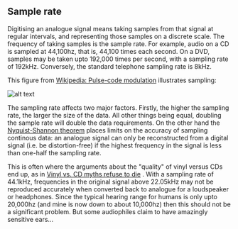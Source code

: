 
## Sample rate


Digitising an analogue signal means taking samples from that signal
at regular intervals, and representing those samples on a discrete
scale. The frequency of taking samples is the sample rate.
For example, audio on a CD is sampled at 44,100hz, that is,
44,100 times each second. On a DVD, samples may be taken
upto 192,000 times per second, with a sampling rate of
192kHz. Conversely, the standard telephone sampling rate
is 8kHz.


This figure from [Wikipedia: Pulse-code modulation](http://en.wikipedia.org/wiki/Pulse-code_modulation) illustrates sampling:


![alt text](http://upload.wikimedia.org/wikipedia/commons/thumb/b/bf/Pcm.svg/250px-Pcm.svg.png)


The sampling rate affects two major factors. Firstly, the
higher the sampling rate, the larger the size of the data.
All other things being equal, doubling the sample rate
will double the data requirements.
On the other hand the [Nyquist-Shannon theorem](http://en.wikipedia.org/wiki/Nyquist_theorem) places limits on the accuracy of sampling continous data:
an analogue signal can only be reconstructed from a digital
signal (i.e. be distortion-free) if the highest frequency
in the signal is less than one-half the sampling rate.


This is often where the arguments about the "quality" of
vinyl versus CDs end up, as in [Vinyl vs. CD myths refuse to die](http://www.eetimes.com/electronics-blogs/audio-designline-blog/4033509/Vinyl-vs-CD-myths-refuse-to-die) .
With a sampling rate of 44.1kHz, frequencies in the original
signal above 22.05kHz may not be reproduced accurately when
converted back to analogue for a loudspeaker or headphones.
Since the typical hearing range for humans is only upto 20,000hz
(and mine is now down to about 10,000hz) then this should not be
a significant problem. But some audiophiles claim to have amazingly
sensitive ears...
